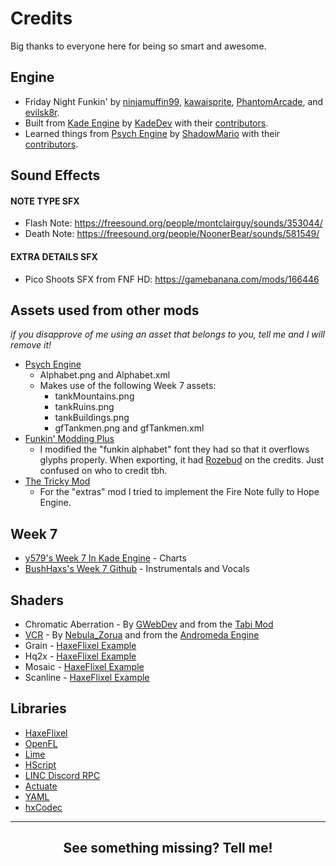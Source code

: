 # Credits
Big thanks to everyone here for being so smart and awesome.

## Engine
- Friday Night Funkin' by [ninjamuffin99](https://twitter.com/ninja_muffin99), [kawaisprite](https://twitter.com/kawaisprite), [PhantomArcade](https://twitter.com/phantomarcade3k), and [evilsk8r](https://twitter.com/evilsk8r).
- Built from [Kade Engine](https://github.com/KadeDev/Kade-Engine) by [KadeDev](https://github.com/KadeDev) with their [contributors](https://github.com/KadeDev/Kade-Engine/graphs/contributors).
- Learned things from [Psych Engine](https://github.com/ShadowMario/FNF-PsychEngine) by [ShadowMario](https://github.com/ShadowMario) with their [contributors](https://github.com/ShadowMario/FNF-PsychEngine/graphs/contributors).

## Sound Effects
#### NOTE TYPE SFX
- Flash Note: <https://freesound.org/people/montclairguy/sounds/353044/>
- Death Note: <https://freesound.org/people/NoonerBear/sounds/581549/>
#### EXTRA DETAILS SFX
- Pico Shoots SFX from FNF HD: <https://gamebanana.com/mods/166446>

## Assets used from other mods
_if you disapprove of me using an asset that belongs to you, tell me and I will remove it!_
- [Psych Engine](https://github.com/ShadowMario/FNF-PsychEngine)
    - Alphabet.png and Alphabet.xml
    - Makes use of the following Week 7 assets:
        - tankMountains.png
        - tankRuins.png
        - tankBuildings.png
        - gfTankmen.png and gfTankmen.xml
- [Funkin' Modding Plus](https://github.com/FunkinModdingPlus/ModdingPlus)
    - I modified the "funkin alphabet" font they had so that it overflows glyphs properly. When exporting, it had [Rozebud](https://twitter.com/helpme_thebigt) on the credits. Just confused on who to credit tbh.
- [The Tricky Mod](https://github.com/KadeDev/trickster)
    - For the "extras" mod I tried to implement the Fire Note fully to Hope Engine.

## Week 7
- [y579's Week 7 In Kade Engine](https://github.com/y579/FNF-Week-7-in-Kade-Engine) - Charts
- [BushHaxs's Week 7 Github](https://github.com/BushsHaxs/fnf-week-7-code) - Instrumentals and Vocals

## Shaders
- Chromatic Aberration - By [GWebDev](https://twitter.com/DevVooshGWeb) and from the [Tabi Mod](https://gamebanana.com/mods/286388)
- [VCR](https://github.com/nebulazorua/andromeda-engine/blob/master/source/Shaders.hx) - By [Nebula_Zorua](https://twitter.com/Nebula_Zorua/) and from the [Andromeda Engine](https://github.com/nebulazorua/andromeda-engine)
- Grain - [HaxeFlixel Example](https://github.com/HaxeFlixel/flixel-demos/blob/dev/Effects/Filters/source/openfl8/Grain.hx)
- Hq2x - [HaxeFlixel Example](https://github.com/HaxeFlixel/flixel-demos/blob/dev/Effects/Filters/source/openfl8/Hq2x.hx)
- Mosaic - [HaxeFlixel Example](https://github.com/HaxeFlixel/flixel-demos/blob/dev/Effects/MosaicEffect/source/openfl8/MosaicShader.hx)
- Scanline - [HaxeFlixel Example](https://github.com/HaxeFlixel/flixel-demos/blob/dev/Effects/Filters/source/openfl8/Scanline.hx)

## Libraries
- [HaxeFlixel](https://haxeflixel.com/)
- [OpenFL](https://github.com/openfl/openfl)
- [Lime](https://github.com/openfl/lime)
- [HScript](https://github.com/HaxeFoundation/hscript)
- [LINC Discord RPC](https://github.com/Aidan63/linc_discord-rpc)
- [Actuate](https://github.com/openfl/actuate)
- [YAML](https://github.com/mikestead/hx-yaml)
- [hxCodec](https://github.com/polybiusproxy/hxCodec)

----
<center><h2>See something missing? Tell me!</h2></center>
